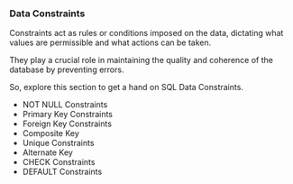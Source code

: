 ### Data Constraints

Constraints act as rules or conditions imposed on the data, dictating what values are permissible
and what actions can be taken.

They play a crucial role in maintaining the quality and coherence of the database by preventing errors.

So, explore this section to get a hand on SQL Data Constraints.

* NOT NULL Constraints
* Primary Key Constraints
* Foreign Key Constraints
* Composite Key
* Unique Constraints
* Alternate Key
* CHECK Constraints
* DEFAULT Constraints
